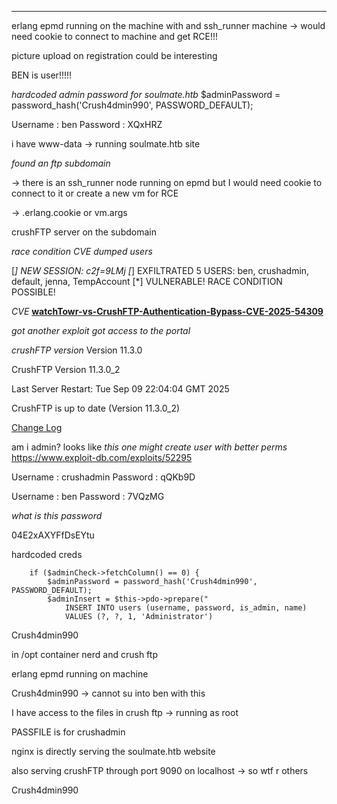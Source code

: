 ___


erlang epmd running on the machine with and ssh_runner machine -> would need cookie to connect to machine and get RCE!!!

picture upload on registration could be interesting




BEN is user!!!!!



*hardcoded admin password for soulmate.htb*
$adminPassword = password_hash('Crush4dmin990', PASSWORD_DEFAULT);



Username : ben
 Password : XQxHRZ


i have www-data -> running soulmate.htb site





*found an ftp subdomain*


-> there is an ssh_runner node running on epmd but I would need cookie to connect to it or create a new vm for RCE

-> .erlang.cookie or vm.args


crushFTP server on the subdomain



*race condition CVE dumped users*

[*] NEW SESSION: c2f=9LMj
[*] EXFILTRATED 5 USERS: ben, crushadmin, default, jenna, TempAccount
[*] VULNERABLE! RACE CONDITION POSSIBLE!


*CVE*
**[watchTowr-vs-CrushFTP-Authentication-Bypass-CVE-2025-54309](https://github.com/watchtowrlabs/watchTowr-vs-CrushFTP-Authentication-Bypass-CVE-2025-54309)**


*got another exploit got access to the portal*


*crushFTP version*
Version 11.3.0



CrushFTP Version 11.3.0_2

Last Server Restart: Tue Sep 09 22:04:04 GMT 2025

CrushFTP is up to date (Version 11.3.0_2)

[Change Log](https://www.crushftp.com/version11_build.html)



am i admin? looks like
*this one might create user with better perms*
https://www.exploit-db.com/exploits/52295




Username : crushadmin Password : qQKb9D


Username : ben
 Password : 7VQzMG



*what is this password*

04E2xAXYFfDsEYtu



hardcoded creds

        if ($adminCheck->fetchColumn() == 0) {
            $adminPassword = password_hash('Crush4dmin990', PASSWORD_DEFAULT);
            $adminInsert = $this->pdo->prepare("
                INSERT INTO users (username, password, is_admin, name) 
                VALUES (?, ?, 1, 'Administrator')



Crush4dmin990







in /opt container nerd and crush ftp

erlang epmd running on machine



Crush4dmin990 -> cannot su into ben with this




I have access to the files in crush ftp -> running as root



PASSFILE is for crushadmin




nginx is directly serving  the soulmate.htb website

also serving crushFTP through port 9090 on localhost -> so wtf r others






Crush4dmin990









































